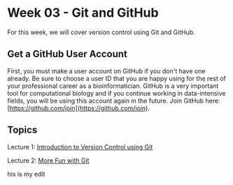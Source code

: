 # Week 03 - Git and GitHub

For this week, we will cover version control using Git and GitHub.

## Get a GitHub User Account

First, you must make a user account on GitHub if you don't have one already. Be sure to choose a user ID that you are happy using for the rest of your professional career as a bioinformatician. GitHub is a very important tool for computational biology and if you continue working in data-intensive fields, you will be using this account again in the future. Join GitHub here:
[https://github.com/join](https://github.com/join).

## Topics

Lecture 1: [Introduction to Version Control using Git](https://eeob-biodata.github.io/BCB546X-Fall2017/Week_03/lecture_6Sep-TAH.html#1)

Lecture 2: [More Fun with Git](https://eeob-biodata.github.io/BCB546X-Fall2017/Week_03/lecture_8Sep-TAH.html)

his is my edit
